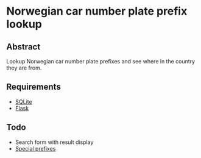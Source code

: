 # Norwegian car number plate prefix lookup

## Abstract

Lookup Norwegian car number plate prefixes and see where in the country they are from.

## Requirements

* [SQLite](http://www.sqlite.org/)
* [Flask](http://flask.pocoo.org/)

## Todo

* Search form with result display
* [Special prefixes](http://en.wikipedia.org/wiki/Vehicle_registration_plates_of_Norway#Car_number_prefixes_and_sequence_numbers)

